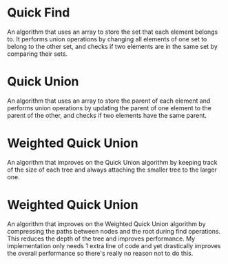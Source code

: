 # Quick Find

An algorithm that uses an array to store the set that each element belongs to. It performs union operations by changing all elements of one set to belong to the other set, and checks if two elements are in the same set by comparing their sets.

# Quick Union

An algorithm that uses an array to store the parent of each element and performs union operations by updating the parent of one element to the parent of the other, and checks if two elements have the same parent.

# Weighted Quick Union

An algorithm that improves on the Quick Union algorithm by keeping track of the size of each tree and always attaching the smaller tree to the larger one.

# Weighted Quick Union

An algorithm that improves on the Weighted Quick Union algorithm by compressing the paths between nodes and the root during find operations. This reduces the depth of the tree and improves performance. My implementation only needs 1 extra line of code and yet drastically improves the overall performance so there's really no reason not to do this.
